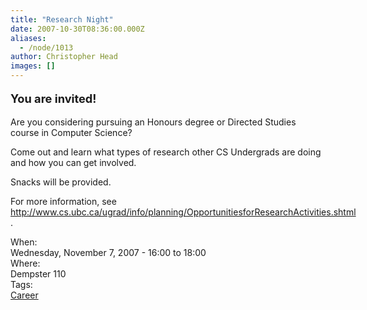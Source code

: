 ```yaml
---
title: "Research Night"
date: 2007-10-30T08:36:00.000Z
aliases:
  - /node/1013
author: Christopher Head
images: []
---
```


<div class="field field-name-body field-type-text-with-summary field-label-hidden"><div class="field-items"><div class="field-item even"><p style="font-size: 1.3em; font-weight: bold;">You are invited!</p>
<p>Are you considering pursuing an Honours degree or Directed Studies course in Computer Science?</p>
<p>Come out and learn what types of research other CS Undergrads are doing and how you can get involved.</p>
<p>Snacks will be provided.</p>
<p>For more information, see <nobr><a href="http://www.cs.ubc.ca/ugrad/info/planning/OpportunitiesforResearchActivities.shtml">http://www.cs.ubc.ca/ugrad/info/planning/OpportunitiesforResearchActivities.shtml</a></nobr>.</p>
</div></div></div><div class="field field-name-field-dates field-type-datetime field-label-above"><div class="field-label">When:&#xA0;</div><div class="field-items"><div class="field-item even"><span class="date-display-single">Wednesday, November 7, 2007 - <span class="date-display-range"><span class="date-display-start">16:00</span> to <span class="date-display-end">18:00</span></span></span></div></div></div><div class="field field-name-field-location field-type-text field-label-above"><div class="field-label">Where:&#xA0;</div><div class="field-items"><div class="field-item even">Dempster 110</div></div></div>    <footer>
    <div class="field field-name-field-tags field-type-taxonomy-term-reference field-label-above"><div class="field-label">Tags:&#xA0;</div><div class="field-items"><div class="field-item even"><a href="/career">Career</a></div></div></div>      </footer>
